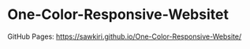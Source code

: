# One-Color-Responsive-Websitet

GitHub Pages: https://sawkiri.github.io/One-Color-Responsive-Website/
